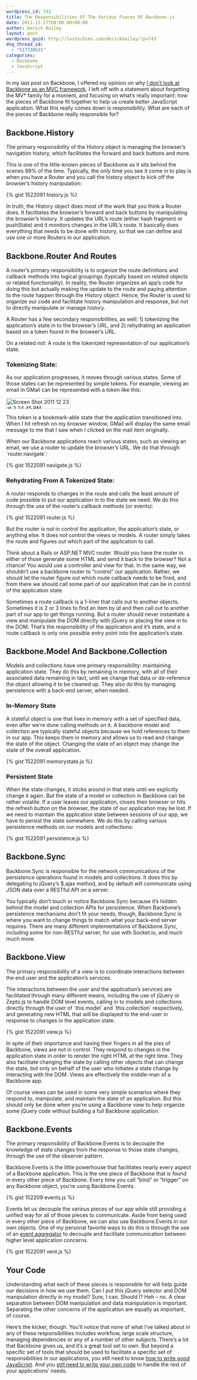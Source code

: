```yaml
---
wordpress_id: 743
title: The Responsibilities Of The Various Pieces Of Backbone.js
date: 2011-12-27T08:00:00+00:00
author: Derick Bailey
layout: post
wordpress_guid: http://lostechies.com/derickbailey/?p=743
dsq_thread_id:
  - "517728531"
categories:
  - Backbone
  - JavaScript
---
```

In my last post on Backbone, I offered my opinion on why [I don&#8217;t look at Backbone as an MVC framework](http://lostechies.com/derickbailey/2011/12/23/backbone-js-is-not-an-mvc-framework/). I left off with a statement about forgetting the MV* family for a moment, and focusing on what&#8217;s really important: how the pieces of Backbone fit together to help us create better JavaScript application. What this really comes down is responsibility. What are each of the pieces of Backbone really responsible for?

## Backbone.History

The primary responsibility of the History object is managing the browser&#8217;s navigation history, which facilitates the forward and back buttons and more.

This is one of the little-known pieces of Backbone as it sits behind the scenes 99% of the time. Typically, the only time you see it come in to play is when you have a Router and you call the history object to kick off the browser&#8217;s history manipulation:

{% gist 1522091 history.js %}

In truth, the History object does most of the work that you think a Router does. It facilitates the browser&#8217;s forward and back buttons by manipulating the browser&#8217;s history. It updates the URL&#8217;s route (either hash fragment or pushState) and it monitors changes in the URL&#8217;s route. It basically does everything that needs to be done with history, so that we can define and use one or more Routers in our application.

## Backbone.Router And Routes

A router&#8217;s primary responsibility is to organize the route definitions and callback methods into logical groupings (typically based on related objects or related functionality). In reality, the Router organizes an app&#8217;s code for doing this but actually making the update to the route and paying attention to the route happen through the History object. Hence, the Router is used to organize our code and facilitate history manipulation and response, but not to directly manipulate or manage history.

A Router has a few secondary responsibilities, as well: 1) tokenizing the application&#8217;s state in to the browser&#8217;s URL, and 2) rehydrating an application based on a token found in the browser&#8217;s URL.

On a related not: A route is the tokenized representation of our application&#8217;s state.

### Tokenizing State:

As our application progresses, it moves through various states. Some of those states can be represented by simple tokens. For example, viewing an email in GMail can be represented with a token like this:

<img title="Screen Shot 2011-12-23 at 2.24.45 PM.png" src="http://lostechies.com/derickbailey/files/2011/12/Screen-Shot-2011-12-23-at-2.24.45-PM.png" border="0" alt="Screen Shot 2011 12 23 at 2 24 45 PM" width="175" height="30" />

This token is a bookmark-able state that the application transitioned into. When I hit refresh on my browser window, GMail will display the same email message to me that I saw when I clicked on the mail item originally.

When our Backbone applications reach various states, such as viewing an email, we use a router to update the browser&#8217;s URL. We do that through \`router.navigate\`:

{% gist 1522091 navigate.js %}

### Rehydrating From A Tokenized State:

A router responds to changes in the route and calls the least amount of code possible to put our application in to the state we need. We do this through the use of the router&#8217;s callback methods (or events):

{% gist 1522091 router.js %}

But the router is not in control the application, the application&#8217;s state, or anything else. It does not control the views or models. A router simply takes the route and figures out which part of the application to call.

Think about a Rails or ASP.NET MVC router. Would you have the router in either of those generate some HTML and send it back to the browser? Not a chance! You would use a controller and view for that. In the same way, we shouldn&#8217;t use a backbone router to &#8220;control&#8221; our application. Rather, we should let the router figure out which route callback needs to be fired, and from there we should call some part of our application that can be in control of the application state.

Sometimes a route callback is a 1-liner that calls out to another objects. Sometimes it is 2 or 3 lines to find an item by id and then call out to another part of our app to get things running. But a router should never instantiate a view and manipulate the DOM directly with jQuery or placing the view in to the DOM. That&#8217;s the responsibility of the application and it&#8217;s state, and a route callback is only one possible entry point into the application&#8217;s state.

## Backbone.Model And Backbone.Collection

Models and collections have one primary responsibility: maintaining application state. They do this by remaining in memory, with all of their associated data remaining in tact, until we change that data or de-reference the object allowing it to be cleaned up. They also do this by managing persistence with a back-end server, when needed.

### In-Memory State

A stateful object is one that lives in memory with a set of specified data, even after we&#8217;re done calling methods on it. A backbone model and collection are typically stateful objects because we hold references to them in our app. This keeps them in memory and allows us to read and change the state of the object. Changing the state of an object may change the state of the overall application.

{% gist 1522091 memorystate.js %}

### Persistent State

When the state changes, it sticks around in that state until we explicitly change it again. But the state of a model or collection in Backbone can be rather volatile. If a user leaves our application, closes their browser or hits the refresh button on the browser, the state of our application may be lost. If we need to maintain the application state between sessions of our app, we have to persist the state somewhere. We do this by calling various persistence methods on our models and collections:

{% gist 1522091 persistence.js %}

## Backbone.Sync

Backbone.Sync is responsible for the network communications of the persistence operations found in models and collections. It does this by delegating to jQuery&#8217;s $.ajax method, and by default will communicate using JSON data over a RESTful API on a server.

You typically don&#8217;t touch or notice Backbone.Sync because it&#8217;s hidden behind the model and collection APIs for persistence. When Backbone&#8217;s persistence mechanisms don&#8217;t fit your needs, though, Backbone.Sync is where you want to change things to match what your back-end server requires. There are many different implementations of Backbone.Sync, including some for non-RESTful server, for use with Socket.io, and much much more.

## Backbone.View

The primary responsibility of a view is to coordinate interactions between the end user and the application&#8217;s services.

The interactions between the user and the application&#8217;s services are facilitated through many different means, including the use of jQuery or Zepto.js to handle DOM level events, calling in to models and collections directly through the user of \`this.model\` and \`this.collection\` respectively, and generating new HTML that will be displayed to the end-user in response to changes in the application state.

{% gist 1522091 view.js %}

In spite of their importance and having their fingers in all the pies of Backbone, views are not in control. They respond to changes in the application state in order to render the right HTML at the right time. They also facilitate changing the state by calling other objects that can change the state, but only on behalf of the user who initiates a state change by interacting with the DOM. Views are effectively the middle-man of a Backbone app.

Of course views can be used in some very simple scenarios where they respond to, manipulate, and maintain the state of an application. But this should only be done when you&#8217;re using a Backbone view to help organize some jQuery code without building a full Backbone application.

## Backbone.Events

The primary responsibility of Backbone.Events is to decouple the knowledge of state changes from the response to those state changes, through the use of the observer pattern.

Backbone.Events is the little powerhouse that facilitates nearly every aspect of a Backbone application. This is the one piece of Backbone that is found in every other piece of Backbone. Every time you call &#8220;bind&#8221; or &#8220;trigger&#8221; on any Backbone object, you&#8217;re using Backbone.Events.

{% gist 152209 events.js %}

Events let us decouple the various pieces of our app while still providing a unified way for all of those pieces to communicate. Aside from being used in every other piece of Backbone, we can also use Backbone.Events in our own objects. One of my personal favorite ways to do this is through the use of an [event aggregator](http://lostechies.com/derickbailey/2011/07/19/references-routing-and-the-event-aggregator-coordinating-views-in-backbone-js/) to decouple and facilitate communication between higher level application concerns.

{% gist 1522091 vent.js %}

## Your Code

Understanding what each of these pieces is responsible for will help guide our decisions in how we use them. Can I put this jQuery selector and DOM manipulation directly in my model? Sure, I can. Should I? Heh &#8211; no. A clear separation between DOM manipulation and data manipulation is important. Separating the other concerns of the application are equally as important, of course.

Here&#8217;s the kicker, though. You&#8217;ll notice that none of what I&#8217;ve talked about in any of these responsibilities includes workflow, large scale structure, managing dependencies or any of a number of other subjects. There&#8217;s a lot that Backbone gives us, and it&#8217;s a great tool set to own. But beyond a specific set of tools that should be used to facilitate a specific set of responsibilities in our applications, you still need to know [how to write good JavaScript](http://www.watchmecode.net/). And you [still need to write your own code](http://lostechies.com/derickbailey/2011/08/30/dont-limit-your-backbone-apps-to-backbone-constructs/) to handle the rest of your applications&#8217; needs.
